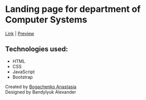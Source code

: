 # Landing page for department of Computer Systems 

[Link](https://kks.od.ua/) | [Preview](https://fukkatsumi.github.io/cs-landing/)  

## Technologies used:
- HTML
- CSS
- JavaScript
- Bootstrap  

Created by [Bogachenko Anastasia](https://www.linkedin.com/in/fukkatsumi/)  
Designed by Bandylyuk Alexander
